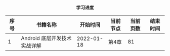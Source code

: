 <center><b>学习进度</b></center>

| 序号 | 书籍名称                     | 开始时间   | 当前节点 | 当前页数 | 结束时间 |
| ---- | ---------------------------- | ---------- | -------- | -------- | -------- |
| 1    | Android 底层开发技术实战详解 | 2022-01-18 | 第4章    | 81       |          |

